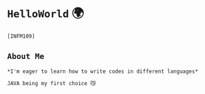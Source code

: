 # `HelloWorld` 🌍
`[INFM109]`
## `About Me`
`*I'm eager to learn how to write codes in different languages*`

`JAVA being my first choice 😼`
